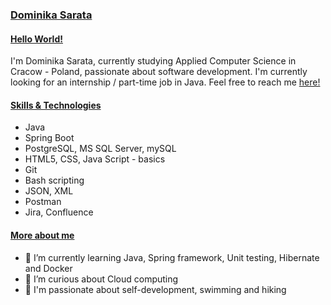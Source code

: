 ### [Dominika Sarata](https://github.com/Nique1/Nique1/blob/main/README.md)

#### [Hello World!](https://github.com/Nique1/Nique1/blob/main/README.md) 

I'm Dominika Sarata, currently studying Applied Computer Science in Cracow - Poland, passionate about software development. 
I'm currently looking for an internship / part-time job in Java. Feel free to reach me [here!](https://www.linkedin.com/in/dominika-sarata/)

#### [Skills & Technologies](https://github.com/Nique1/Nique1/blob/main/README.md)
* Java
* Spring Boot
* PostgreSQL, MS SQL Server, mySQL
* HTML5, CSS, Java Script - basics
* Git
* Bash scripting
* JSON, XML
* Postman
* Jira, Confluence

#### [More about me](https://github.com/Nique1/Nique1/blob/main/README.md)
- 🌱 I’m currently learning Java, Spring framework, Unit testing, Hibernate and Docker
- 🌱 I’m curious about Cloud computing 
- 🌱 I'm passionate about self-development, swimming and hiking 

